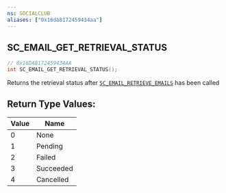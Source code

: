 ```yaml
---
ns: SOCIALCLUB
aliases: ["0x16da8172459434aa"]
---
```

## SC_EMAIL_GET_RETRIEVAL_STATUS

```c
// 0x16DA8172459434AA
int SC_EMAIL_GET_RETRIEVAL_STATUS();
```

Returns the retrieval status after [`SC_EMAIL_RETRIEVE_EMAILS`](#_0x040ADDCBAFA1018A) has been called

## Return Type Values:
| Value | Name |
| --- | --- |
| 0 | None |
| 1 | Pending |
| 2 | Failed |
| 3 | Succeeded |
| 4 | Cancelled |

